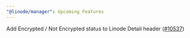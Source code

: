 ```yaml
---
"@linode/manager": Upcoming Features
---
```


Add Encrypted / Not Encrypted status to Linode Detail header ([#10537](https://github.com/linode/manager/pull/10537))
